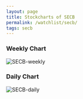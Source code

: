 ```yaml
---
layout: page
title: Stockcharts of SECB
permalink: /watchlist/secb/
tags: secb
---
```


### Weekly Chart
![SECB-weekly](http://www.marketwatch.com/kaavio.Webhost/charts/big.chart?nosettings=1&symb=SECB&uf=0&type=4&size=3&sid=10332470&style=1013&freq=2&time=12&ma=5&maval=50,200&lf=4&lf2=0&lf3=0&height=510&width=720&mocktick=1)

### Daily Chart
![SECB-daily](http://www.marketwatch.com/kaavio.Webhost/charts/big.chart?nosettings=1&symb=SECB&uf=7168&type=4&size=3&sid=10332470&style=1013&freq=1&time=8&ma=6&maval=20,50,200&lf=4&lf2=0&lf3=0&height=510&width=720&mocktick=1)
